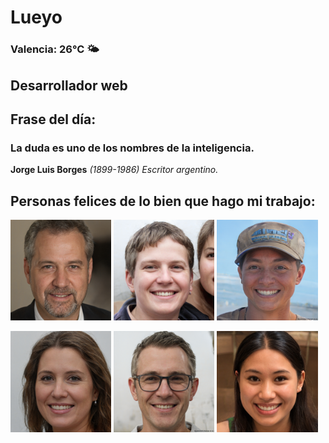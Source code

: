# Lueyo
### Valencia:  26°C 🌤️
## Desarrollador web
## Frase del día:
<!-- START QUOTE -->
### La duda es uno de los nombres de la inteligencia.
**Jorge Luis Borges** *(1899-1986) Escritor argentino.*
<!-- END QUOTE -->






## Personas felices de lo bien que hago mi trabajo:

<p float="left">
  <img src="src/image_0.png" width="32%" />
  <img src="src/image_1.png" width="32%" /> 
  <img src="src/image_2.png" width="32%" />
</p>
<p float="left">
  <img src="src/image_3.png" width="32%" />
  <img src="src/image_4.png" width="32%" /> 
  <img src="src/image_5.png" width="32%" />
</p>
